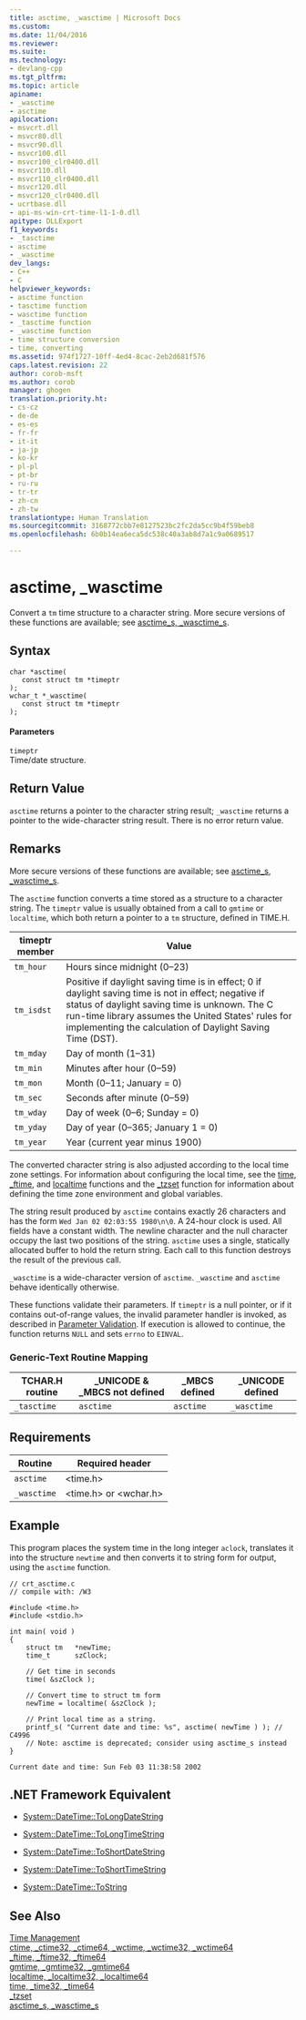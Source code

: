 ```yaml
---
title: asctime, _wasctime | Microsoft Docs
ms.custom: 
ms.date: 11/04/2016
ms.reviewer: 
ms.suite: 
ms.technology:
- devlang-cpp
ms.tgt_pltfrm: 
ms.topic: article
apiname:
- _wasctime
- asctime
apilocation:
- msvcrt.dll
- msvcr80.dll
- msvcr90.dll
- msvcr100.dll
- msvcr100_clr0400.dll
- msvcr110.dll
- msvcr110_clr0400.dll
- msvcr120.dll
- msvcr120_clr0400.dll
- ucrtbase.dll
- api-ms-win-crt-time-l1-1-0.dll
apitype: DLLExport
f1_keywords:
- _tasctime
- asctime
- _wasctime
dev_langs:
- C++
- C
helpviewer_keywords:
- asctime function
- tasctime function
- wasctime function
- _tasctime function
- _wasctime function
- time structure conversion
- time, converting
ms.assetid: 974f1727-10ff-4ed4-8cac-2eb2d681f576
caps.latest.revision: 22
author: corob-msft
ms.author: corob
manager: ghogen
translation.priority.ht:
- cs-cz
- de-de
- es-es
- fr-fr
- it-it
- ja-jp
- ko-kr
- pl-pl
- pt-br
- ru-ru
- tr-tr
- zh-cn
- zh-tw
translationtype: Human Translation
ms.sourcegitcommit: 3168772cbb7e8127523bc2fc2da5cc9b4f59beb8
ms.openlocfilehash: 6b0b14ea6eca5dc538c40a3ab8d7a1c9a0689517

---
```

# asctime, _wasctime
Convert a `tm` time structure to a character string. More secure versions of these functions are available; see [asctime_s, _wasctime_s](../../c-runtime-library/reference/asctime-s-wasctime-s.md).  
  
## Syntax  
  
```  
char *asctime(   
   const struct tm *timeptr   
);  
wchar_t *_wasctime(   
   const struct tm *timeptr   
);  
```  
  
#### Parameters  
 `timeptr`  
 Time/date structure.  
  
## Return Value  
 `asctime` returns a pointer to the character string result; `_wasctime` returns a pointer to the wide-character string result. There is no error return value.  
  
## Remarks  
 More secure versions of these functions are available; see [asctime_s, _wasctime_s](../../c-runtime-library/reference/asctime-s-wasctime-s.md).  
  
 The `asctime` function converts a time stored as a structure to a character string. The `timeptr` value is usually obtained from a call to `gmtime` or `localtime`, which both return a pointer to a `tm` structure, defined in TIME.H.  
  
|timeptr member|Value|  
|--------------------|-----------|  
|`tm_hour`|Hours since midnight (0–23)|  
|`tm_isdst`|Positive if daylight saving time is in effect; 0 if daylight saving time is not in effect; negative if status of daylight saving time is unknown. The C run-time library assumes the United States' rules for implementing the calculation of Daylight Saving Time (DST).|  
|`tm_mday`|Day of month (1–31)|  
|`tm_min`|Minutes after hour (0–59)|  
|`tm_mon`|Month (0–11; January = 0)|  
|`tm_sec`|Seconds after minute (0–59)|  
|`tm_wday`|Day of week (0–6; Sunday = 0)|  
|`tm_yday`|Day of year (0–365; January 1 = 0)|  
|`tm_year`|Year (current year minus 1900)|  
  
 The converted character string is also adjusted according to the local time zone settings. For information about configuring the local time, see the [time](../../c-runtime-library/reference/time-time32-time64.md), [_ftime](../../c-runtime-library/reference/ftime-ftime32-ftime64.md), and [localtime](../../c-runtime-library/reference/localtime-localtime32-localtime64.md) functions and the [_tzset](../../c-runtime-library/reference/tzset.md) function for information about defining the time zone environment and global variables.  
  
 The string result produced by `asctime` contains exactly 26 characters and has the form `Wed Jan 02 02:03:55 1980\n\0`. A 24-hour clock is used. All fields have a constant width. The newline character and the null character occupy the last two positions of the string. `asctime` uses a single, statically allocated buffer to hold the return string. Each call to this function destroys the result of the previous call.  
  
 `_wasctime` is a wide-character version of `asctime`. `_wasctime` and `asctime` behave identically otherwise.  
  
 These functions validate their parameters. If `timeptr` is a null pointer, or if it contains out-of-range values, the invalid parameter handler is invoked, as described in [Parameter Validation](../../c-runtime-library/parameter-validation.md). If execution is allowed to continue, the function returns `NULL` and sets `errno` to `EINVAL`.  
  
### Generic-Text Routine Mapping  
  
|TCHAR.H routine|_UNICODE & _MBCS not defined|_MBCS defined|_UNICODE defined|  
|---------------------|------------------------------------|--------------------|-----------------------|  
|`_tasctime`|`asctime`|`asctime`|`_wasctime`|  
  
## Requirements  
  
|Routine|Required header|  
|-------------|---------------------|  
|`asctime`|\<time.h>|  
|`_wasctime`|\<time.h> or \<wchar.h>|  
  
## Example  
 This program places the system time in the long integer `aclock`, translates it into the structure `newtime` and then converts it to string form for output, using the `asctime` function.  
  
```  
// crt_asctime.c  
// compile with: /W3  
  
#include <time.h>  
#include <stdio.h>  
  
int main( void )  
{  
    struct tm   *newTime;  
    time_t      szClock;  
  
    // Get time in seconds  
    time( &szClock );  
  
    // Convert time to struct tm form   
    newTime = localtime( &szClock );  
  
    // Print local time as a string.  
    printf_s( "Current date and time: %s", asctime( newTime ) ); // C4996  
    // Note: asctime is deprecated; consider using asctime_s instead  
}  
```  
  
```Output  
Current date and time: Sun Feb 03 11:38:58 2002  
```  
  
## .NET Framework Equivalent  
  
-   [System::DateTime::ToLongDateString](https://msdn.microsoft.com/en-us/library/system.datetime.tolongdatestring.aspx)  
  
-   [System::DateTime::ToLongTimeString](https://msdn.microsoft.com/en-us/library/system.datetime.tolongtimestring.aspx)  
  
-   [System::DateTime::ToShortDateString](https://msdn.microsoft.com/en-us/library/system.datetime.toshortdatestring.aspx)  
  
-   [System::DateTime::ToShortTimeString](https://msdn.microsoft.com/en-us/library/system.datetime.toshorttimestring.aspx)  
  
-   [System::DateTime::ToString](https://msdn.microsoft.com/en-us/library/system.datetime.tostring.aspx)  
  
## See Also  
 [Time Management](../../c-runtime-library/time-management.md)   
 [ctime, _ctime32, _ctime64, _wctime, _wctime32, _wctime64](../../c-runtime-library/reference/ctime-ctime32-ctime64-wctime-wctime32-wctime64.md)   
 [_ftime, _ftime32, _ftime64](../../c-runtime-library/reference/ftime-ftime32-ftime64.md)   
 [gmtime, _gmtime32, _gmtime64](../../c-runtime-library/reference/gmtime-gmtime32-gmtime64.md)   
 [localtime, _localtime32, _localtime64](../../c-runtime-library/reference/localtime-localtime32-localtime64.md)   
 [time, _time32, _time64](../../c-runtime-library/reference/time-time32-time64.md)   
 [_tzset](../../c-runtime-library/reference/tzset.md)   
 [asctime_s, _wasctime_s](../../c-runtime-library/reference/asctime-s-wasctime-s.md)


<!--HONumber=Jan17_HO1-->


